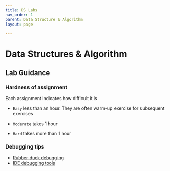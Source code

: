 ```yaml
---
title: DS Labs
nav_order: 1
parent: Data Structure & Algorithm
layout: page

---
```

# Data Structures & Algorithm
## Lab Guidance

### Hardness of assignment
Each assignment indicates how difficult it is


* `Easy` less than an hour. They are often warm-up exercise for subsequent exercises

* `Moderate` takes 1 hour

* `Hard` takes more than 1 hour

### Debugging tips
* [Rubber duck debugging ](https://en.wikipedia.org/wiki/Rubber_duck_debugging)
* [IDE debugging tools](https://youtu.be/V5iQ1FyRtBo?si=cKZyo1hTauWPBl9e)

